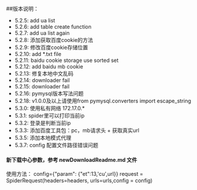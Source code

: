 ##版本说明：
- 5.2.5: add ua list
- 5.2.6: add table create function
- 5.2.7: add ua list again
- 5.2.8: 添加获取百度cookie的方法
- 5.2.9: 修改百度cookie存储位置
- 5.2.10: add *.txt file
- 5.2.11: baidu cookie storage use sorted set
- 5.2.12: add baidu mb cookie
- 5.2.13: 修复本地中文乱码
- 5.2.14: downloader fail
- 5.2.15: downloader fail
- 5.2.16: pymysql版本写法问题
- 5.2.18: v1.0.0及以上请使用from pymysql.converters import escape_string
- 5.3.0: 使用私有网络 172.17.0.*
- 5.3.1: spider里可以打印当前ip
- 5.3.2: 登录是判断当前ip
- 5.3.3: 添加百度工具包：pc，mb请求头 + 获取真实url
- 5.3.5: 添加本地模式代理
- 5.3.7: config 配置文件路径错误问题


#### 新下载中心参数，参考 newDownloadReadme.md 文件

使用方法：
config={"param": {"et":13,'cu',url}}
request = SpiderRequest(headers=headers, urls=urls,config = config)
